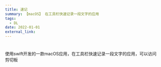 ```yaml
---
title: 速记
summary: 【macOS】 在工具栏快速记录一段文字的应用
tags:
  - DL
date: 2022-01-01
external_link: 
---
```


# 

使用swift开发的一款macOS应用，在工具栏快速记录一段文字的应用，可以访问剪切板